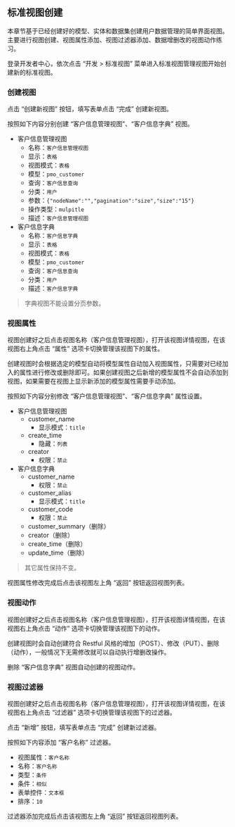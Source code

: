 ##   标准视图创建

本章节基于已经创建好的模型、实体和数据集创建用户数据管理的简单界面视图。主要进行视图创建、视图属性添加、视图过滤器添加、数据增删改的视图动作练习。

登录开发者中心，依次点击 “开发 > 标准视图” 菜单进入标准视图管理视图开始创建新的标准视图。

### 创建视图

点击 “创建新视图” 按钮，填写表单点击 “完成” 创建新视图。

按照如下内容分别创建 “客户信息管理视图”、“客户信息字典” 视图。

- 客户信息管理视图
    + 名称：```客户信息管理视图```
    + 显示：```表格```
    + 视图模式：```表格```
    + 模型：```pmo_customer```
    + 查询：```客户信息查询```
    + 分类：```用户```
    + 参数：```{"nodeName":"","pagination":"size","size":"15"}```
    + 操作类型：```mulpitle```
    + 描述：```客户信息管理视图```
- 客户信息字典
    + 名称：```客户信息字典```
    + 显示：```表格```
    + 视图模式：```表格```
    + 模型：```pmo_customer```
    + 查询：```客户信息查询```
    + 分类：```用户```
    + 描述：```客户信息字典```

> 字典视图不能设置分页参数。

### 视图属性

视图创建好之后点击视图名称（客户信息管理视图），打开该视图详情视图，在该视图右上角点击 “属性” 选项卡切换管理该视图下的属性。

创建视图时会根据选定的模型自动将模型属性自动加入视图属性，只需要对已经加入的属性进行修改或删除即可。如果创建视图之后新增的模型属性不会自动添加到视图，如果需要在视图上显示新添加的模型属性需要手动添加。

按照如下内容分别修改 “客户信息管理视图”、“客户信息字典” 属性设置。

- 客户信息管理视图
    + customer_name
        + 显示模式：```title``` 
    + create_time
        + 隐藏：```列表```
    + creator
        + 权限：```禁止``` 
- 客户信息字典
    + customer_name
        + 权限：```禁止``` 
    + customer_alias
        + 显示模式：```title``` 
    + customer_code
        + 权限：```禁止``` 
    + customer_summary（删除）
    + creator（删除）
    + create_time（删除）
    + update_time（删除）

> 其它属性保持不变。

视图属性修改完成后点击该视图左上角 “返回” 按钮返回视图列表。

### 视图动作

视图创建好之后点击视图名称（客户信息管理视图），打开该视图详情视图，在该视图右上角点击 “动作” 选项卡切换管理该视图下的动作。

创建视图时会自动创建符合 Restful 风格的增加（POST）、修改（PUT）、删除（动作），一般情况下无需修改就可以自动执行增删改操作。

删除 “客户信息字典” 视图自动创建的视图动作。

### 视图过滤器

视图创建好之后点击视图名称（客户信息管理视图），打开该视图详情视图，在该视图右上角点击 “过滤器” 选项卡切换管理该视图下的过滤器。

点击 “新增” 按钮，填写表单点击 “完成” 创建新过滤器。

按照如下内容添加 “客户名称” 过滤器。

- 视图属性：```客户名称```
- 名称：```客户名称```
- 类型：```条件```
- 条件：```相似```
- 表单控件：```文本框```
- 排序：```10```

过滤器添加完成后点击该视图左上角 “返回” 按钮返回视图列表。